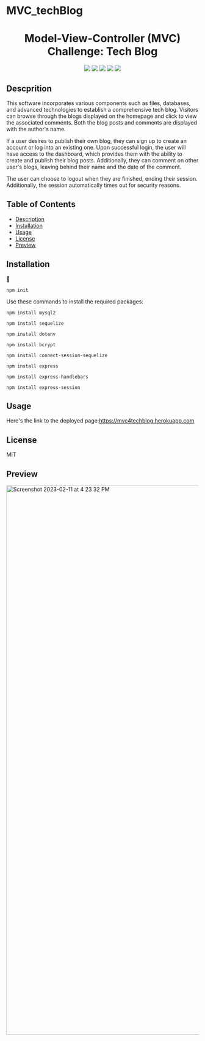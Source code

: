 # MVC_techBlog
<h1 align ="center">Model-View-Controller (MVC) Challenge: Tech Blog</h1>

<p align ="center">
    <img src="https://img.shields.io/badge/Javascript-yellow" />
    <img src="https://img.shields.io/badge/express-orange" />
    <img src="https://img.shields.io/badge/Sequelize-blue"  />
    <img src="https://img.shields.io/badge/mySQL-blue"  />
    <img src="https://img.shields.io/badge/dotenv-green" />
</p>

## Descprition
This software incorporates various components such as files, databases, and advanced technologies to establish a comprehensive tech blog. Visitors can browse through the blogs displayed on the homepage and click to view the associated comments. Both the blog posts and comments are displayed with the author's name.

If a user desires to publish their own blog, they can sign up to create an account or log into an existing one. Upon successful login, the user will have access to the dashboard, which provides them with the ability to create and publish their blog posts. Additionally, they can comment on other user's blogs, leaving behind their name and the date of the comment.

The user can choose to logout when they are finished, ending their session. Additionally, the session automatically times out for security reasons.

## Table of Contents
- [Description](#description)
- [Installation](#installation)
- [Usage](#usage)
- [License](#license)
- [Preview](#preview)

## Installation
💾   
  
`npm init`

Use these commands to install the required  packages:

`npm install mysql2`

`npm install sequelize`

`npm install dotenv`

`npm install bcrypt`

`npm install connect-session-sequelize`

`npm install express`

`npm install express-handlebars`

`npm install express-session`


## Usage

Here's the link to the deployed page:https://mvc4techblog.herokuapp.com

## License
  MIT

## Preview

<img width="1440" alt="Screenshot 2023-02-11 at 4 23 32 PM" src="https://user-images.githubusercontent.com/111701536/218282540-f81d55ce-682f-4ba6-9369-e379a3e5da76.png">
